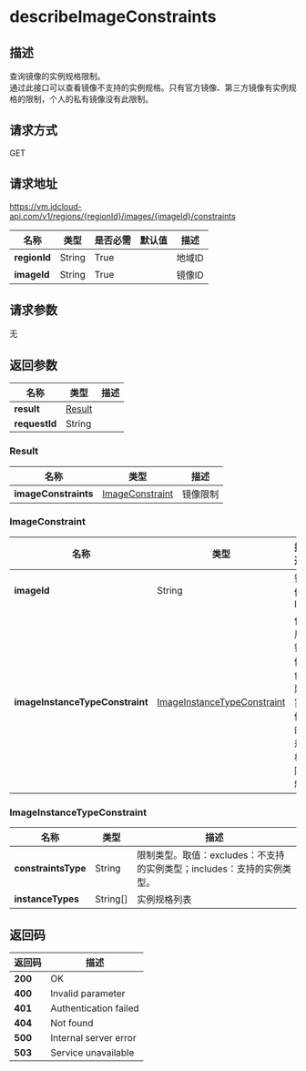 # describeImageConstraints


## 描述
查询镜像的实例规格限制。<br>
通过此接口可以查看镜像不支持的实例规格。只有官方镜像、第三方镜像有实例规格的限制，个人的私有镜像没有此限制。


## 请求方式
GET

## 请求地址
https://vm.jdcloud-api.com/v1/regions/{regionId}/images/{imageId}/constraints

|名称|类型|是否必需|默认值|描述|
|---|---|---|---|---|
|**regionId**|String|True| |地域ID|
|**imageId**|String|True| |镜像ID|

## 请求参数
无


## 返回参数
|名称|类型|描述|
|---|---|---|
|**result**|[Result](describeimageconstraints#result)| |
|**requestId**|String| |

### <div id="result">Result</div>
|名称|类型|描述|
|---|---|---|
|**imageConstraints**|[ImageConstraint](describeimageconstraints#imageconstraint)|镜像限制|
### <div id="imageconstraint">ImageConstraint</div>
|名称|类型|描述|
|---|---|---|
|**imageId**|String|镜像ID|
|**imageInstanceTypeConstraint**|[ImageInstanceTypeConstraint](describeimageconstraints#imageinstancetypeconstraint)|使用镜像创建实例的规格限制|
### <div id="imageinstancetypeconstraint">ImageInstanceTypeConstraint</div>
|名称|类型|描述|
|---|---|---|
|**constraintsType**|String|限制类型。取值：excludes：不支持的实例类型；includes：支持的实例类型。|
|**instanceTypes**|String[]|实例规格列表|

## 返回码
|返回码|描述|
|---|---|
|**200**|OK|
|**400**|Invalid parameter|
|**401**|Authentication failed|
|**404**|Not found|
|**500**|Internal server error|
|**503**|Service unavailable|
